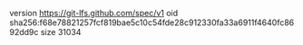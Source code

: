 version https://git-lfs.github.com/spec/v1
oid sha256:f68e78821257fcf819bae5c10c54fde28c912330fa33a6911f4640fc8692dd9c
size 31034
